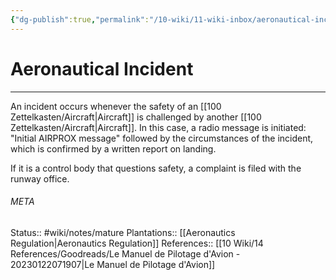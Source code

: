 ```yaml
---
{"dg-publish":true,"permalink":"/10-wiki/11-wiki-inbox/aeronautical-incident-20230123104922/"}
---
```


# Aeronautical Incident
---
An incident occurs whenever the safety of an [[100 Zettelkasten/Aircraft\|Aircraft]] is challenged by another [[100 Zettelkasten/Aircraft\|Aircraft]]. In this case, a radio message is initiated: "Initial AIRPROX message" followed by the circumstances of the incident, which is confirmed by a written report on landing.

If it is a control body that questions safety, a complaint is filed with the runway office.




###### META
Status:: #wiki/notes/mature 
Plantations:: [[Aeronautics Regulation\|Aeronautics Regulation]]
References:: [[10 Wiki/14 References/Goodreads/Le Manuel de Pilotage d'Avion - 20230122071907\|Le Manuel de Pilotage d'Avion]]
